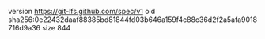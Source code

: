 version https://git-lfs.github.com/spec/v1
oid sha256:0e22432daaf88385bd81844fd03b646a159f4c88c36d2f2a5afa9018716d9a36
size 844
